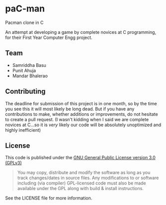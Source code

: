 # paC-man
Pacman clone in C

An attempt at developing a game by complete novices at C programming, for their First Year Computer Engg project.

## Team

- Samriddha Basu
- Punit Ahuja
- Mandar Bhalerao

## Contributing

The deadline for submission of this project is in one month, so by the time you see this it will most likely be long dead. But if you have any contributions to make, whether additions or improvements, do not hesitate to create a pull request.
(I wasn't kidding when I said we are complete novices at C...so it is *very* likely our code will be absolutely unoptimized and highly inefficient)

## License

This code is published under the [GNU General Public License version 3.0 (GPLv3)](https://tldrlegal.com/license/gnu-general-public-license-v3-%28gpl-3%29 "Quick Summary")

>You may copy, distribute and modify the software as long as you track changes/dates in source files. Any modifications to or software including (via compiler) GPL-licensed code must also be made available under the GPL along with build & install instructions.

See the LICENSE file for more information.
